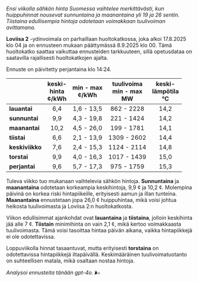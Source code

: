 *Ensi viikolla sähkön hinta Suomessa vaihtelee merkittävästi, kun huippuhinnat nousevat sunnuntaina ja maanantaina yli 19 ja 26 sentin. Tiistaina edullisempia hintoja odotetaan voimakkaan tuulivoiman avittamana.*

**Loviisa 2** -ydinvoimala on parhaillaan huoltokatkossa, joka alkoi 17.8.2025 klo 04 ja on ennusteen mukaan päättymässä 8.9.2025 klo 00. Tämä huoltokatko saattaa vaikuttaa ennusteiden tarkkuuteen, sillä opetusdataa on saatavilla rajallisesti huoltokatkojen ajalta.

Ennuste on päivitetty perjantaina klo 14:24.

|            | keski-<br>hinta<br>¢/kWh | min - max<br>¢/kWh | tuulivoima<br>min - max<br>MW | keski-<br>lämpötila<br>°C |
|:-----------|:----------------:|:----------------:|:-------------:|:-------------:|
| **lauantai**  | 6,4 | 1,6 - 13,5 | 862 - 2228 | 14,2 |
| **sunnuntai** | 9,9 | 4,3 - 19,8 | 221 - 1424 | 14,2 |
| **maanantai** | 10,2 | 4,5 - 26,0 | 199 - 1781 | 14,1 |
| **tiistai**   | 6,6 | 2,1 - 13,9 | 1309 - 2602 | 14,4 |
| **keskiviikko** | 7,6 | 2,4 - 15,3 | 1124 - 2114 | 14,8 |
| **torstai**   | 9,9 | 4,0 - 16,3 | 1017 - 1439 | 15,0 |
| **perjantai** | 9,6 | 5,7 - 17,3 | 975 - 1759 | 15,3 |

Tuleva viikko tuo mukanaan vaihtelevia sähkön hintoja. **Sunnuntaina** ja **maanantaina** odotetaan korkeampia keskihintoja, 9,9 ¢ ja 10,2 ¢. Molempina päivinä on korkea riski hintapiikeille, erityisesti aamun ja illan tunteina. **Maanantaina** ennustetaan jopa 26,0 ¢ huippuhintaa, mikä voisi johtua heikosta tuulivoimasta ja Loviisa 2:n huoltokatkosta.

Viikon edullisimmat ajankohdat ovat **lauantaina** ja **tiistaina**, jolloin keskihinta jää alle 7 ¢. **Tiistain** minimihinta on vain 2,1 ¢, mikä kertoo voimakkaasta tuulivoimasta. Tämä voisi tasoittaa hintaa päivän aikana, vaikka hintapiikkejä ei ole odotettavissa.

Loppuviikolla hinnat tasaantuvat, mutta erityisesti **torstaina** on odotettavissa hintapiikkejä iltapäivällä. Keskimääräinen tuulivoimatuotanto on suhteellisen matala, mikä osaltaan nostaa hintoja.

*Analysoi ennusteita tänään gpt-4o.* 🌬️

